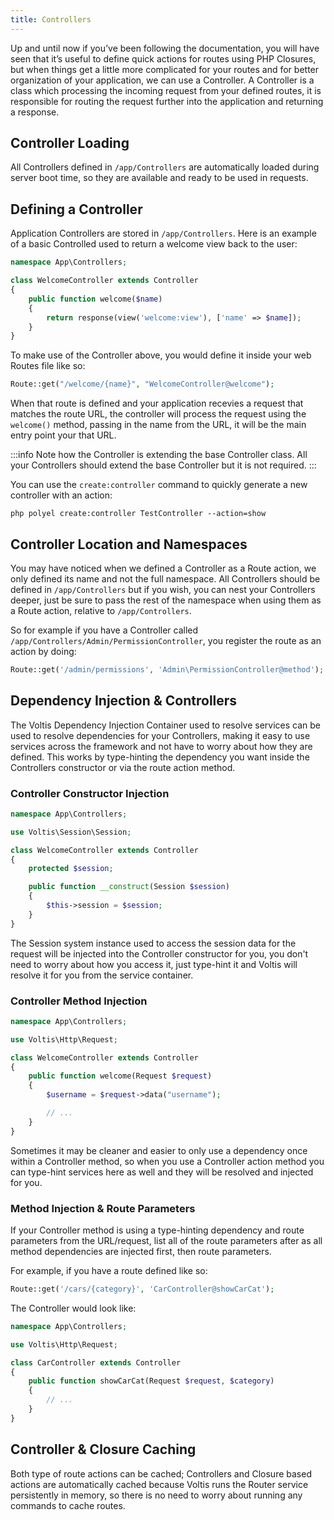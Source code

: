 ```yaml
---
title: Controllers
---
```


Up and until now if you’ve been following the documentation, you will have seen that it’s useful to define quick actions for routes using PHP Closures, but when things get a little more complicated for your routes and for better organization of your application, we can use a Controller. A Controller is a class which processing the incoming request from your defined routes, it is responsible for routing the request further into the application and returning a response.

## Controller Loading

All Controllers defined in `/app/Controllers` are automatically loaded during server boot time, so they are available and ready to be used in requests.

## Defining a Controller

Application Controllers are stored in `/app/Controllers`. Here is an example of a basic Controlled used to return a welcome view back to the user:

```php
namespace App\Controllers;

class WelcomeController extends Controller
{
    public function welcome($name)
    {
        return response(view('welcome:view'), ['name' => $name]);
    }
}
```

To make use of the Controller above, you would define it inside your web Routes file like so:

```php
Route::get("/welcome/{name}", "WelcomeController@welcome");
```

When that route is defined and your application recevies a request that matches the route URL, the controller will process the request using the `welcome()` method, passing in the name from the URL, it will be the main entry point your that URL.

:::info
Note how the Controller is extending the base Controller class. All your Controllers should extend the base Controller but it is not required.
:::

You can use the `create:controller` command to quickly generate a new controller with an action:

```text
php polyel create:controller TestController --action=show
```

## Controller Location and Namespaces

You may have noticed when we defined a Controller as a Route action, we only defined its name and not the full namespace. All Controllers should be defined in `/app/Controllers` but if you wish, you can nest your Controllers deeper, just be sure to pass the rest of the namespace when using them as a Route action, relative to `/app/Controllers`.

So for example if you have a Controller called `/app/Controllers/Admin/PermissionController`, you register the route as an action by doing:

```php
Route::get('/admin/permissions', 'Admin\PermissionController@method');
```

## Dependency Injection & Controllers

The Voltis Dependency Injection Container used to resolve services can be used to resolve dependencies for your Controllers, making it easy to use services across the framework and not have to worry about how they are defined. This works by type-hinting the dependency you want inside the Controllers constructor or via the route action method.

### Controller Constructor Injection

```php
namespace App\Controllers;

use Voltis\Session\Session;

class WelcomeController extends Controller
{
	protected $session;

    public function __construct(Session $session)
    {
        $this->session = $session;
    }
}
```

The Session system instance used to access the session data for the request will be injected into the Controller constructor for you, you don't need to worry about how you access it, just type-hint it and Voltis will resolve it for you from the service container.

### Controller Method Injection

```php
namespace App\Controllers;

use Voltis\Http\Request;

class WelcomeController extends Controller
{
    public function welcome(Request $request)
    {
        $username = $request->data("username");

		// ...
    }
}
```

Sometimes it may be cleaner and easier to only use a dependency once within a Controller method, so when you use a Controller action method you can type-hint services here as well and they will be resolved and injected for you. 

### Method Injection & Route Parameters

If your Controller method is using a type-hinting dependency and route parameters from the URL/request, list all of the route parameters after as all method dependencies are injected first, then route parameters.

For example, if you have a route defined like so:

```php
Route::get('/cars/{category}', 'CarController@showCarCat');
```

The Controller would look like:

```php
namespace App\Controllers;

use Voltis\Http\Request;

class CarController extends Controller
{
    public function showCarCat(Request $request, $category)
    {
        // ...
    }
}
```

## Controller & Closure Caching

Both type of route actions can be cached; Controllers and Closure based actions are automatically cached because Voltis runs the Router service persistently in memory, so there is no need to worry about running any commands to cache routes.
